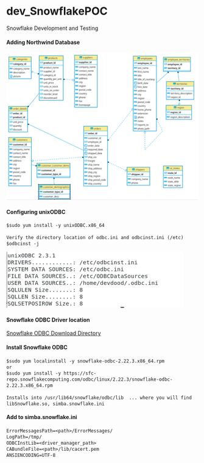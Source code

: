 # dev_SnowflakePOC
Snowflake Development and Testing

#### Adding Northwind Database
![Northwind ER](https://github.com/lel99999/dev_SnowflakePOC/blob/main/Northwind_ER.png)


#### Configuring unixODBC
```
$sudo yum install -y unixODBC.x86_64

Verify the directory location of odbc.ini and odbcinst.ini (/etc)
$odbcinst -j
```
![Cmd Result](https://github.com/lel99999/dev_SnowflakePOC/blob/main/odbcinst_cmd-01.PNG)

#### Snowflake ODBC Driver location
[Snowflake ODBC Download Directory](https://sfc-repo.snowflakecomputing.com/odbc/linux/2.22.3/index.html)

#### Install Snowflake ODBC
```
$sudo yum localinstall -y snowflake-odbc-2.22.3.x86_64.rpm
or
$sudo yum install -y https://sfc-repo.snowflakecomputing.com/odbc/linux/2.22.3/snowflake-odbc-2.22.3.x86_64.rpm

Installs into /usr/lib64/snowflake/odbc/lib  ... where you will find libSnowflake.so, simba.snowflake.ini
```
#### Add to simba.snowflake.ini
```
ErrorMessagesPath=<path>/ErrorMessages/
LogPath=/tmp/
ODBCInstLib=<driver_manager_path>
CABundleFile=<path>/lib/cacert.pem
ANSIENCODING=UTF-8
```

